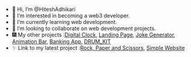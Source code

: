 - 👋 Hi, I’m @HiteshAdhikari
- 👀 I’m interested in becoming a web3 developer.
- 🌱 I’m currently learning web development.
- 💞️ I’m looking to collaborate on web development projects.
- 🎆 My other projects :[Digital Clock](https://hiteshadhikari.github.io/Digital_Clock/), [Landing Page](https://hiteshadhikari.github.io/Landing_Page/), [Joke Generator](https://hiteshadhikari.github.io/Joke-Generator-/), [Animation Bar](https://hiteshadhikari.github.io/Animated-Bar/), [Banking App](https://hiteshadhikari.github.io/Banking-App/), [DRUM_KIT](https://hiteshadhikari.github.io/DRUM_KIT/)
- ✨ Link to my latest project :[Rock, Paper and Scissors](https://hiteshadhikari.github.io/Rock-Paper-and-Scissor-Game/), [Simple Website](https://hiteshadhikari.github.io/Simple_Website/)
 


<!---
HiteshAdhikari/HiteshAdhikari is a ✨ special ✨ repository because its `README.md` (this file) appears on your GitHub profile.
You can click the Preview link to take a look at your changes.
--->
